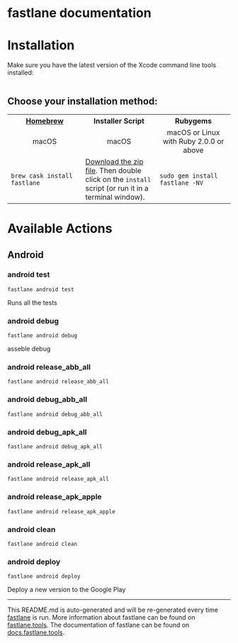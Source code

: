 fastlane documentation
================
# Installation

Make sure you have the latest version of the Xcode command line tools installed:

```
```

## Choose your installation method:

<table width="100%" >
<tr>
<th width="33%"><a href="http://brew.sh">Homebrew</a></td>
<th width="33%">Installer Script</td>
<th width="33%">Rubygems</td>
</tr>
<tr>
<td width="33%" align="center">macOS</td>
<td width="33%" align="center">macOS</td>
<td width="33%" align="center">macOS or Linux with Ruby 2.0.0 or above</td>
</tr>
<tr>
<td width="33%"><code>brew cask install fastlane</code></td>
<td width="33%"><a href="https://download.fastlane.tools">Download the zip file</a>. Then double click on the <code>install</code> script (or run it in a terminal window).</td>
<td width="33%"><code>sudo gem install fastlane -NV</code></td>
</tr>
</table>

# Available Actions
## Android
### android test
```
fastlane android test
```
Runs all the tests
### android debug
```
fastlane android debug
```
asseble debug
### android release_abb_all
```
fastlane android release_abb_all
```

### android debug_abb_all
```
fastlane android debug_abb_all
```

### android debug_apk_all
```
fastlane android debug_apk_all
```

### android release_apk_all
```
fastlane android release_apk_all
```

### android release_apk_apple
```
fastlane android release_apk_apple
```

### android clean
```
fastlane android clean
```

### android deploy
```
fastlane android deploy
```
Deploy a new version to the Google Play

----

This README.md is auto-generated and will be re-generated every time [fastlane](https://fastlane.tools) is run.
More information about fastlane can be found on [fastlane.tools](https://fastlane.tools).
The documentation of fastlane can be found on [docs.fastlane.tools](https://docs.fastlane.tools).
